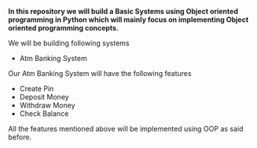  **In this repository we will build a Basic Systems using Object oriented programming in Python which will mainly focus on implementing 
 Object oriented programming concepts.**
<br>
 
We will be building following systems
- Atm Banking System
 
Our Atm Banking System will have the following features
- Create Pin
- Deposit Money
- Withdraw Money
- Check Balance

All the features mentioned above will be implemented using OOP as said before.
